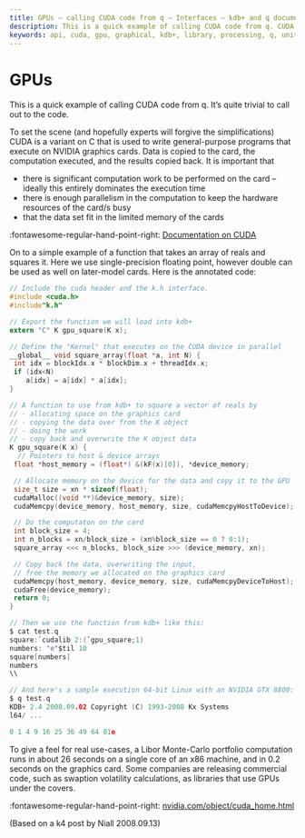 ```yaml
---
title: GPUs – calling CUDA code from q – Interfaces – kdb+ and q documentation
description: This is a quick example of calling CUDA code from q. CUDA is a variant on C that is used to write general-purpose programs that execute on NVIDIA graphics cards. Data is copied to the card, the computation executed, and the results copied back. It is important that there is significant computation work to be performed on the card (ideally this entirely dominates the execution time); there is enough parallelism in the computation to keep the hardware resources of the card/s busy; and that the data set fit in the limited memory of the cards.
keywords: api, cuda, gpu, graphical, kdb+, library, processing, q, unit
---
```

# GPUs



This is a quick example of calling CUDA code from q. It’s quite trivial to call out to the code.

To set the scene (and hopefully experts will forgive the simplifications) CUDA is a variant on C that is used to write general-purpose programs that execute on NVIDIA graphics cards. Data is copied to the card, the computation executed, and the results copied back. It is important that

-   there is significant computation work to be performed on the card – ideally this entirely dominates the execution time
-   there is enough parallelism in the computation to keep the hardware resources of the card/s busy
-   that the data set fit in the limited memory of the cards

:fontawesome-regular-hand-point-right: [Documentation on CUDA](https://developer.nvidia.com/cuda-downloads)

On to a simple example of a function that takes an array of reals and squares it. Here we use single-precision floating point, however double can be used as well on later-model cards. Here is the annotated code:

```c
// Include the cuda header and the k.h interface.
#include <cuda.h>
#include"k.h"

// Export the function we will load into kdb+
extern "C" K gpu_square(K x);

// Define the "Kernel" that executes on the CUDA device in parallel
__global__ void square_array(float *a, int N) {
 int idx = blockIdx.x * blockDim.x + threadIdx.x;
 if (idx<N)
    a[idx] = a[idx] * a[idx];
}

// A function to use from kdb+ to square a vector of reals by
// - allocating space on the graphics card
// - copying the data over from the K object
// - doing the work
// - copy back and overwrite the K object data
K gpu_square(K x) {
  // Pointers to host & device arrays
 float *host_memory = (float*) &(kF(x)[0]), *device_memory;

 // Allocate memory on the device for the data and copy it to the GPU
 size_t size = xn * sizeof(float);
 cudaMalloc((void **)&device_memory, size);
 cudaMemcpy(device_memory, host_memory, size, cudaMemcpyHostToDevice);

 // Do the computaton on the card
 int block_size = 4;
 int n_blocks = xn/block_size + (xn%block_size == 0 ? 0:1);
 square_array <<< n_blocks, block_size >>> (device_memory, xn);

 // Copy back the data, overwriting the input, 
 // free the memory we allocated on the graphics card
 cudaMemcpy(host_memory, device_memory, size, cudaMemcpyDeviceToHost);
 cudaFree(device_memory);
 return 0;
}

// Then we use the function from kdb+ like this:
$ cat test.q
square:`cudalib 2:(`gpu_square;1)
numbers: "e"$til 10
square[numbers]
numbers
\\

// And here's a sample execution 64-bit Linux with an NVIDIA GTX 8800:
$ q test.q
KDB+ 2.4 2008.09.02 Copyright (C) 1993-2008 Kx Systems
l64/ ...

0 1 4 9 16 25 36 49 64 81e
```

To give a feel for real use-cases, a Libor Monte-Carlo portfolio computation runs in about 26 seconds on a single core of an x86 machine, and in 0.2 seconds on the graphics card. Some companies are releasing commercial code, such as swaption volatility calculations, as libraries that use GPUs under the covers.

:fontawesome-regular-hand-point-right: [nvidia.com/object/cuda_home.html](https://developer.nvidia.com/cuda-zone) 

(Based on a k4 post by Niall 2008.09.13)

